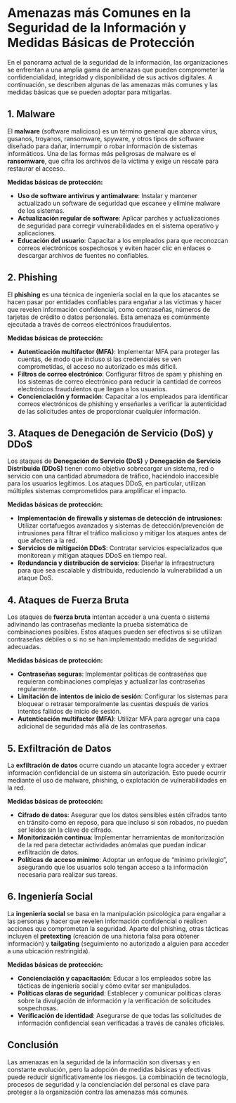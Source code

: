 
# Amenazas más Comunes en la Seguridad de la Información y Medidas Básicas de Protección

En el panorama actual de la seguridad de la información, las organizaciones se enfrentan a una amplia gama de amenazas que pueden comprometer la confidencialidad, integridad y disponibilidad de sus activos digitales. A continuación, se describen algunas de las amenazas más comunes y las medidas básicas que se pueden adoptar para mitigarlas.



## 1. **Malware**

El **malware** (software malicioso) es un término general que abarca virus, gusanos, troyanos, ransomware, spyware, y otros tipos de software diseñado para dañar, interrumpir o robar información de sistemas informáticos. Una de las formas más peligrosas de malware es el **ransomware**, que cifra los archivos de la víctima y exige un rescate para restaurar el acceso.

**Medidas básicas de protección:**

- **Uso de software antivirus y antimalware**: Instalar y mantener actualizado un software de seguridad que escanee y elimine malware de los sistemas.
- **Actualización regular de software**: Aplicar parches y actualizaciones de seguridad para corregir vulnerabilidades en el sistema operativo y aplicaciones.
- **Educación del usuario**: Capacitar a los empleados para que reconozcan correos electrónicos sospechosos y eviten hacer clic en enlaces o descargar archivos de fuentes no confiables.

## 2. **Phishing**

El **phishing** es una técnica de ingeniería social en la que los atacantes se hacen pasar por entidades confiables para engañar a las víctimas y hacer que revelen información confidencial, como contraseñas, números de tarjetas de crédito o datos personales. Esta amenaza es comúnmente ejecutada a través de correos electrónicos fraudulentos.

**Medidas básicas de protección:**

- **Autenticación multifactor (MFA)**: Implementar MFA para proteger las cuentas, de modo que incluso si las credenciales se ven comprometidas, el acceso no autorizado es más difícil.
- **Filtros de correo electrónico**: Configurar filtros de spam y phishing en los sistemas de correo electrónico para reducir la cantidad de correos electrónicos fraudulentos que llegan a los usuarios.
- **Concienciación y formación**: Capacitar a los empleados para identificar correos electrónicos de phishing y enseñarles a verificar la autenticidad de las solicitudes antes de proporcionar cualquier información.

## 3. **Ataques de Denegación de Servicio (DoS) y DDoS**

Los ataques de **Denegación de Servicio (DoS)** y **Denegación de Servicio Distribuida (DDoS)** tienen como objetivo sobrecargar un sistema, red o servicio con una cantidad abrumadora de tráfico, haciéndolo inaccesible para los usuarios legítimos. Los ataques DDoS, en particular, utilizan múltiples sistemas comprometidos para amplificar el impacto.

**Medidas básicas de protección:**

- **Implementación de firewalls y sistemas de detección de intrusiones**: Utilizar cortafuegos avanzados y sistemas de detección/prevención de intrusiones para filtrar el tráfico malicioso y mitigar los ataques antes de que afecten a la red.
- **Servicios de mitigación DDoS**: Contratar servicios especializados que monitorean y mitigan ataques DDoS en tiempo real.
- **Redundancia y distribución de servicios**: Diseñar la infraestructura para que sea escalable y distribuida, reduciendo la vulnerabilidad a un ataque DoS.

## 4. **Ataques de Fuerza Bruta**

Los ataques de **fuerza bruta** intentan acceder a una cuenta o sistema adivinando las contraseñas mediante la prueba sistemática de combinaciones posibles. Estos ataques pueden ser efectivos si se utilizan contraseñas débiles o si no se han implementado medidas de seguridad adecuadas.

**Medidas básicas de protección:**

- **Contraseñas seguras**: Implementar políticas de contraseñas que requieran combinaciones complejas y actualizar las contraseñas regularmente.
- **Limitación de intentos de inicio de sesión**: Configurar los sistemas para bloquear o retrasar temporalmente las cuentas después de varios intentos fallidos de inicio de sesión.
- **Autenticación multifactor (MFA)**: Utilizar MFA para agregar una capa adicional de seguridad más allá de las contraseñas.

## 5. **Exfiltración de Datos**

La **exfiltración de datos** ocurre cuando un atacante logra acceder y extraer información confidencial de un sistema sin autorización. Esto puede ocurrir mediante el uso de malware, phishing, o explotación de vulnerabilidades en la red.

**Medidas básicas de protección:**

- **Cifrado de datos**: Asegurar que los datos sensibles estén cifrados tanto en tránsito como en reposo, para que incluso si son robados, no puedan ser leídos sin la clave de cifrado.
- **Monitorización continua**: Implementar herramientas de monitorización de la red para detectar actividades anómalas que puedan indicar exfiltración de datos.
- **Políticas de acceso mínimo**: Adoptar un enfoque de “mínimo privilegio”, asegurando que los usuarios solo tengan acceso a la información necesaria para realizar sus tareas.

## 6. **Ingeniería Social**

La **ingeniería social** se basa en la manipulación psicológica para engañar a las personas y hacer que revelen información confidencial o realicen acciones que comprometan la seguridad. Aparte del phishing, otras tácticas incluyen el **pretexting** (creación de una historia falsa para obtener información) y **tailgating** (seguimiento no autorizado a alguien para acceder a una ubicación restringida).

**Medidas básicas de protección:**

- **Concienciación y capacitación**: Educar a los empleados sobre las tácticas de ingeniería social y cómo evitar ser manipulados.
- **Políticas claras de seguridad**: Establecer y comunicar políticas claras sobre la divulgación de información y la verificación de solicitudes sospechosas.
- **Verificación de identidad**: Asegurarse de que todas las solicitudes de información confidencial sean verificadas a través de canales oficiales.

## Conclusión

Las amenazas en la seguridad de la información son diversas y en constante evolución, pero la adopción de medidas básicas y efectivas puede reducir significativamente los riesgos. La combinación de tecnología, procesos de seguridad y la concienciación del personal es clave para proteger a la organización contra las amenazas más comunes.